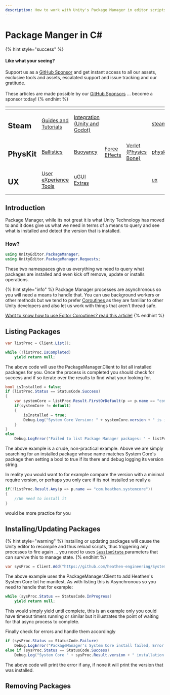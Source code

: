 ```yaml
---
description: How to work with Unity's Package Manager in editor scripts
---
```


# Package Manger in C\#

{% hint style="success" %}
#### Like what your seeing?

Support us as a [GitHub Sponsor](../../become-a-sponsor/) and get instant access to all our assets, exclusive tools and assets, escalated support and issue tracking and our gratitude.\
\
These articles are made possible by our [GitHub Sponsors](../../become-a-sponsor/) ... become a sponsor today!
{% endhint %}

<table data-view="cards"><thead><tr><th></th><th></th><th></th><th></th><th></th><th data-hidden data-card-target data-type="content-ref"></th><th data-hidden data-card-cover data-type="files"></th></tr></thead><tbody><tr><td><h2>Steam</h2></td><td><a href="../../company/steam/">Guides and Tutorials</a></td><td><a href="../steamworks/">Integration (Unity and Godot)</a></td><td></td><td></td><td><a href="../../company/steam/">steam</a></td><td><a href="../../.gitbook/assets/Steamworks Card.png">Steamworks Card.png</a></td></tr><tr><td><h2>PhysKit</h2></td><td><a href="../physkit/learning/sample-scenes/fantasy-style-ballistic-simulation.md">Ballistics</a></td><td><a href="../physkit/learning/sample-scenes/1-buoyancy-example.md">Buoyancy</a></td><td><a href="../physkit/learning/sample-scenes/1-force-effect-fields.md">Force Effects</a></td><td><a href="../physkit/learning/sample-scenes/2-verlet-spring-skinned-mesh.md">Verlet (Physics Bone)</a></td><td><a href="../physkit/">physkit</a></td><td><a href="../../.gitbook/assets/PhysKit Card.png">PhysKit Card.png</a></td></tr><tr><td><h2>UX</h2></td><td><a href="../ux/learning/core-concepts/">User eXperience Tools</a></td><td><a href="../ux/learning/ugui-extras/">uGUI Extras</a></td><td></td><td></td><td><a href="../ux/">ux</a></td><td><a href="../../.gitbook/assets/Splash Screen (1).png">Splash Screen (1).png</a></td></tr></tbody></table>

## Introduction

Package Manager, while its not great it is what Unity Technology has moved to and it does give us what we need in terms of a means to query and see what is installed and detect the version that is installed.

### How?

```csharp
using UnityEditor.PackageManager;
using UnityEditor.PackageManager.Requests;
```

These two namespaces give us everything we need to query what packages are installed and even kick off remove, update or installs operations.

{% hint style="info" %}
Package Manager processes are asynchronous so you will need a means to handle that. You can use background workers or other methods but we tend to prefer [Coroutines ](editor-coroutines.md)as they are familiar to other Unity developers and also let us work with things that aren't thread safe.&#x20;



[Want to know how to use Editor Coroutines? read this article!](editor-coroutines.md)
{% endhint %}

## Listing Packages

```csharp
var listProc = Client.List();

while (!listProc.IsCompleted)
    yield return null;
```

The above code will use the PackageManager.Client to list all installed packages for you. Once the process is completed you should check for success and if so iterate over the results to find what your looking for.

```csharp
bool isInstalled = false;
if (listProc.Status == StatusCode.Success)
{
    var systemCore = listProc.Result.FirstOrDefault(p => p.name == "com.heathen.systemcore");
    if(systemCore != default)
    {
        isInstalled = true;
        Debug.Log("System Core Version: " + systemCore.version + " is installed");
    }
}
else
    Debug.LogError("Failed to list Package Manager packages: " + listProc.Error.message);
```

The above example is a crude, non-practical example. Above we are simply searching for an installed package whose name matches System Core's package then setting a bool to true if its there and debug logging its version string.

In reality you would want to for example compare the version with a minimal require version, or perhaps you only care if its not installed so really a&#x20;

```csharp
if(!listProc.Result.Any(p => p.name == "com.heathen.systemcore"))
{
    //We need to install it
}
```

would be more practice for you

## Installing/Updating Packages

{% hint style="warning" %}
Installing or updating packages will cause the Unity editor to recompile and thus reload scripts, thus triggering any processes to fire again … you need to uses [`SessionState` ](https://docs.unity3d.com/ScriptReference/SessionState.html)parameters that can survive this to manage state.
{% endhint %}

```csharp
var sysProc = Client.Add("https://github.com/heathen-engineering/SystemCore.git?path=/com.heathen.systemcore");
```

The above example uses the PackageManager.Client to add Heathen's System Core tot he manifest. As with listing this is Asynchronous so you need to handle that for example:

```csharp
while (sysProc.Status == StatusCode.InProgress)
    yield return null;
```

This would simply yield until complete, this is an example only you could have timeout timers running or similar but it illustrates the point of waiting for that async process to complete.

Finally check for errors and handle them accordingly

```csharp
if (sysProc.Status == StatusCode.Failure)
    Debug.LogError("PackageManager's System Core install failed, Error Message: " + sysProc.Error.message);
else if (sysProc.Status == StatusCode.Success)
    Debug.Log("System Core " + sysProc.Result.version + " installation complete");
```

The above code will print the error if any, if none it will print the version that was installed.

## Removing Packages
